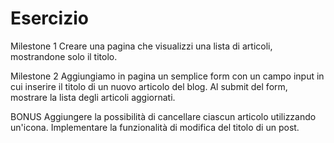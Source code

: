 # Esercizio

Milestone 1
Creare una pagina che visualizzi una lista di articoli, mostrandone solo il titolo.

Milestone 2 
Aggiungiamo in pagina un semplice form con un campo input in cui inserire il titolo di un nuovo articolo del blog. Al submit del form, mostrare la lista degli articoli aggiornati.

BONUS
Aggiungere la possibilità di cancellare ciascun articolo utilizzando un'icona.
Implementare la funzionalità di modifica del titolo di un post.